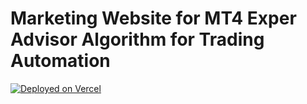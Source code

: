 # Marketing Website for MT4 Exper Advisor Algorithm for Trading Automation

[![Deployed on Vercel](https://img.shields.io/badge/Deployed%20on-Vercel-black?style=for-the-badge&logo=vercel)](https://vercel.com/immy2goods-projects/v0-mt4-marketing-site)
